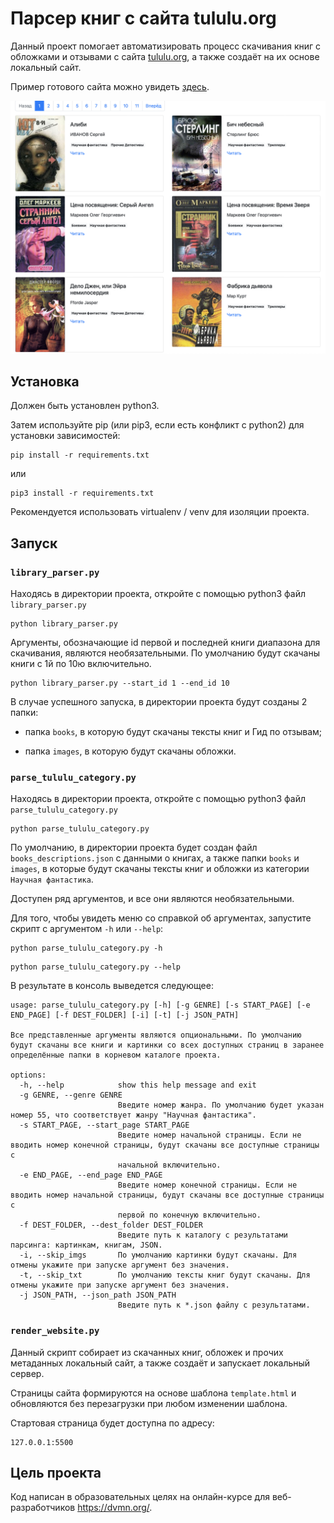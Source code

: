 # Парсер книг с сайта tululu.org

Данный проект помогает автоматизировать процесс скачивания книг с обложками и отзывами с сайта [tululu.org](tululu.org), а также создаёт на их основе локальный сайт.

Пример готового сайта можно увидеть [здесь](https://jmuriki.github.io/library_parser/).

![image](./library.png)


## Установка

Должен быть установлен python3.

Затем используйте pip (или pip3, если есть конфликт с python2) для установки зависимостей:

```
pip install -r requirements.txt
```

или

```
pip3 install -r requirements.txt
```

Рекомендуется использовать virtualenv / venv для изоляции проекта.


## Запуск

### `library_parser.py`

Находясь в директории проекта, откройте с помощью python3 файл `library_parser.py`

```
python library_parser.py
```

Аргументы, обозначающие id первой и последней книги диапазона для скачивания, являются необязательными. По умолчанию будут скачаны книги с 1й по 10ю включительно.

```
python library_parser.py --start_id 1 --end_id 10
```

В случае успешного запуска, в директории проекта будут созданы 2 папки:

- папка `books`, в которую будут скачаны тексты книг и Гид по отзывам;

- папка `images`, в которую будут скачаны обложки.


### `parse_tululu_category.py`

Находясь в директории проекта, откройте с помощью python3 файл `parse_tululu_category.py`

```
python parse_tululu_category.py
```
По умолчанию, в директории проекта будет создан файл `books_descriptions.json` с данными о книгах, а также папки `books` и `images`, в которые будут скачаны тексты книг и обложки из категории `Научная фантастика`.

Доступен ряд аргументов, и все они являются необязательными.

Для того, чтобы увидеть меню со справкой об аргументах, запустите скрипт с аргументом `-h` или `--help`:

```
python parse_tululu_category.py -h
```

```
python parse_tululu_category.py --help
```

В результате в консоль выведется следующее:

```
usage: parse_tululu_category.py [-h] [-g GENRE] [-s START_PAGE] [-e END_PAGE] [-f DEST_FOLDER] [-i] [-t] [-j JSON_PATH]

Все представленные аргументы являются опциональными. По умолчанию будут скачаны все книги и картинки со всех доступных страниц в заранее
определённые папки в корневом каталоге проекта.

options:
  -h, --help            show this help message and exit
  -g GENRE, --genre GENRE
                        Введите номер жанра. По умолчанию будет указан номер 55, что соответствует жанру "Научная фантастика".
  -s START_PAGE, --start_page START_PAGE
                        Введите номер начальной страницы. Если не вводить номер конечной страницы, будут скачаны все доступные страницы с
                        начальной включительно.
  -e END_PAGE, --end_page END_PAGE
                        Введите номер конечной страницы. Если не вводить номер начальной страницы, будут скачаны все доступные страницы с
                        первой по конечную включительно.
  -f DEST_FOLDER, --dest_folder DEST_FOLDER
                        Введите путь к каталогу с результатами парсинга: картинкам, книгам, JSON.
  -i, --skip_imgs       По умолчанию картинки будут скачаны. Для отмены укажите при запуске аргумент без значения.
  -t, --skip_txt        По умолчанию тексты книг будут скачаны. Для отмены укажите при запуске аргумент без значения.
  -j JSON_PATH, --json_path JSON_PATH
                        Введите путь к *.json файлу с результатами.
```

### `render_website.py`

Данный скрипт собирает из скачанных книг, обложек и прочих метаданных локальный сайт, а также создаёт и запускает локальный сервер.

Страницы сайта формируются на основе шаблона `template.html` и обновляются без перезагрузки при любом изменении шаблона.

Стартовая страница будет доступна по адресу:

```
127.0.0.1:5500
```


## Цель проекта

Код написан в образовательных целях на онлайн-курсе для веб-разработчиков https://dvmn.org/.